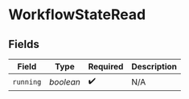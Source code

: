 # WorkflowStateRead


## Fields

| Field              | Type               | Required           | Description        |
| ------------------ | ------------------ | ------------------ | ------------------ |
| `running`          | *boolean*          | :heavy_check_mark: | N/A                |